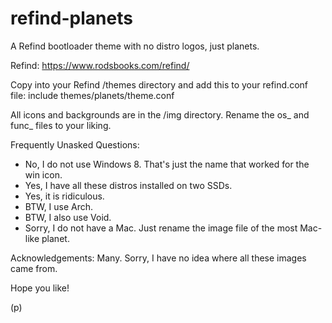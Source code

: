 # refind-planets

A Refind bootloader theme with no distro logos, just planets.

Refind: https://www.rodsbooks.com/refind/

Copy into your Refind /themes directory and add this to your refind.conf file:
include themes/planets/theme.conf

All icons and backgrounds are in the /img directory.  Rename the os_ and func_ files to your liking.

Frequently Unasked Questions:
* No, I do not use Windows 8.  That's just the name that worked for the win icon.
* Yes, I have all these distros installed on two SSDs.
* Yes, it is ridiculous.
* BTW, I use Arch.
* BTW, I also use Void.
* Sorry, I do not have a Mac.  Just rename the image file of the most Mac-like planet.

Acknowledgements:
Many.  Sorry, I have no idea where all these images came from.

Hope you like!

(p)
